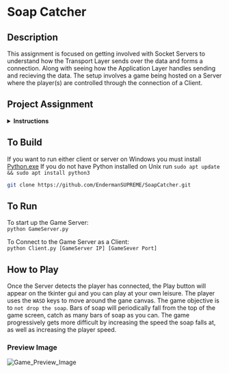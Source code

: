 # Soap Catcher
## Description
This assignment is focused on getting involved with Socket Servers to understand how the Transport Layer sends over the data and forms a connection. Along with seeing how the Application Layer handles sending and recieving the data. The setup involves a game being hosted on a Server where the player(s) are controlled through the connection of a Client.

## Project Assignment
<details>
<summary><strong>Instructions</strong></summary>

1. Using the code provided with the homework, and the pygame python library, continue
working on the client-server application of the “bucket catch” game.
2. The objective of the game is to collect as many falling objects as possible, similar to the
“bucket catch” game.
3. Rules of the game:
a. One bucket moves sideways (even up and down) to collect all falling objects.
b. Falling objects must be generated at random locations from the top of the screen
from the starting position on the X-axis.
c. Objects will fall faster as the game progresses.
d. Bucket also moves faster as the game progresses.
e. Player losses as soon as the first object touches the bottom of the screen.
4. A score must be displayed on the screen. No leaderboard is necessary.
5. GUI is not an important part of the homework, it is not necessary to implement any
visual elements outside of the basic elements to execute the game properly.
6. The server side will be in charge of displaying the game while the client side will be in
charge of the controls, you can set the controls to be with any keys from the keyboard,
preferable with the “WASD” or arrow keys.
7. Homework can be developed in pairs of two students, allowing for 2 people to work on
the 2 people’s project made specifically for 2 people and no less or more than 2 people.
8. The project will be evaluated during class time by the instructor and the grader together.
With students running the server and client side on two separate computers.
9. Project must be submitted to canvas as a .rar or .zip file containing all the source codes.

</details>

## To Build
If you want to run either client or server on Windows you must install [Python.exe](https://www.python.org/)
If you do not have Python installed on Unix run `sudo apt update && sudo apt install python3`
```bash
git clone https://github.com/EndermanSUPREME/SoapCatcher.git
```

## To Run
To start up the Game Server:<br>
`python GameServer.py`

To Connect to the Game Server as a Client:<br>
`python Client.py [GameServer IP] [GameSever Port]`

## How to Play
Once the Server detects the player has connected, the Play button will appear on the tkinter gui and you can play at your own leisure. The player uses the `WASD` keys to move around the gane canvas. The game objective is to `not drop the soap`. Bars of soap will periodically fall from the top of the game screen, catch as many bars of soap as you can. The game progressively gets more difficult by increasing the speed the soap falls at, as well as increasing the player speed.

### Preview Image
![Game_Preview_Image](https://github.com/user-attachments/assets/f86dc443-b307-40c5-99b0-90e99b3cb5bc)